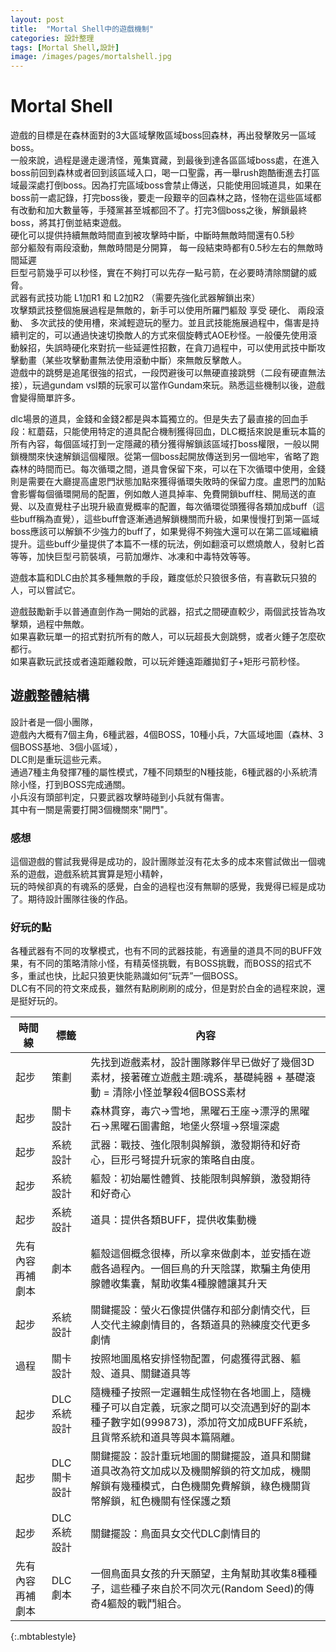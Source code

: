 ```yaml
---
layout: post
title:  "Mortal Shell中的遊戲機制"
categories: 設計整理
tags: [Mortal Shell,設計]
image: /images/pages/mortalshell.jpg
---
```


# Mortal Shell 

遊戲的目標是在森林面對的3大區域擊敗區域boss回森林，再出發擊敗另一區域boss。  
一般來說，過程是邊走邊清怪，蒐集寶藏，到最後到達各區區域boss處，在進入boss前回到森林或者回到該區域入口，喝一口聖露，再一舉rush跑酷衝進去打區域最深處打倒boss。因為打完區域boss會禁止傳送，只能使用回城道具，如果在boss前一處記錄，打完boss後，要走一段艱辛的回森林之路，怪物在這些區域都有改動和加大數量等，手殘黨甚至城都回不了。打完3個boss之後，解鎖最終boss，將其打倒並結束遊戲。  
硬化可以提供持續無敵時間直到被攻擊時中斷，中斷時無敵時間還有0.5秒  
部分軀殼有兩段滾動，無敵時間是分開算， 每一段結束時都有0.5秒左右的無敵時間延遲  
巨型弓箭幾乎可以秒怪，實在不夠打可以先存一點弓箭，在必要時清除關鍵的威脅。  
武器有武技功能 L1加R1 和 L2加R2 （需要先強化武器解鎖出來）  
攻擊類武技整個施展過程是無敵的，新手可以使用所羅門軀殼 享受 硬化、 兩段滾動、 多次武技的使用槽，來減輕遊玩的壓力。並且武技能施展過程中，傷害是持續判定的，可以通過快速切換敵人的方式來個旋轉式AOE秒怪。一般優先使用滾動躲招，失誤時硬化來對抗一些延遲性招數，在貪刀過程中，可以使用武技中斷攻擊動畫（某些攻擊動畫無法使用滾動中斷）來無敵反擊敵人。  
遊戲中的跳劈是追尾很強的招式，一段閃避後可以無硬直接跳劈（二段有硬直無法接），玩過gundam vsl類的玩家可以當作Gundam來玩。熟悉這些機制以後，遊戲會變得簡單許多。  
  
dlc場景的道具，金錢和金錢2都是與本篇獨立的。但是失去了最直接的回血手段：紅蘑菇，只能使用特定的道具配合機制獲得回血，DLC概括來說是重玩本篇的所有內容，每個區域打到一定隱藏的積分獲得解鎖該區域打boss權限，一般以開鎖機關來快速解鎖這個權限。從第一個boss起開放傳送到另一個地牢，省略了跑森林的時間而已。每次循環之間，道具會保留下來，可以在下次循環中使用，金錢則是需要在大廳提高盧恩門狀態加點來獲得循環失敗時的保留力度。盧恩門的加點會影響每個循環開局的配置，例如敵人道具掉率、免費開鎖buff柱、開局送的直覺、以及直覺柱子出現升級直覺概率的配置，每次循環從頭獲得各類加成buff（這些buff稱為直覺），這些buff會逐漸通過解鎖機關而升級，如果慢慢打到第一區域boss應該可以解鎖不少強力的buff了，如果覺得不夠強大還可以在第二區域繼續提升。這些buff少量提供了本篇不一樣的玩法，例如翻滾可以燃燒敵人，發射匕首等等，加快巨型弓箭裝填，弓箭加爆炸、冰凍和中毒特效等等。  
  
遊戲本篇和DLC由於其多種無敵的手段，難度低於只狼很多倍，有喜歡玩只狼的人，可以嘗試它。  
  

遊戲鼓勵新手以普通直劍作為一開始的武器，招式之間硬直較少，兩個武技皆為攻擊類，過程中無敵。  
如果喜歡玩單一的招式對抗所有的敵人，可以玩超長大劍跳劈，或者火錘子怎麼砍都行。  
如果喜歡玩武技或者遠距離殺敵，可以玩斧錘遠距離拋釘子+矩形弓箭秒怪。  

## 遊戲整體結構  

設計者是一個小團隊，  
遊戲內大概有7個主角，6種武器，4個BOSS，10種小兵，7大區域地圖（森林、3個BOSS基地、3個小區域），  
DLC則是重玩這些元素。  
通過7種主角發揮7種的屬性模式，7種不同類型的N種技能，6種武器的小系統清除小怪，打到BOSS完成通關。  
小兵沒有頭部判定，只要武器攻擊時碰到小兵就有傷害。  
其中有一關是需要打開3個機關來"開門"。

### 感想
這個遊戲的嘗試我覺得是成功的，設計團隊並沒有花太多的成本來嘗試做出一個魂系的遊戲，遊戲系統其實算是短小精幹，  
玩的時候卻真的有魂系的感覺，白金的過程也沒有無聊的感覺，我覺得已經是成功了。期待設計團隊往後的作品。  

### 好玩的點  
各種武器有不同的攻擊模式，也有不同的武器技能，有適量的道具不同的BUFF效果，有不同的策略清除小怪，有精英怪挑戰，有BOSS挑戰，而BOSS的招式不多，重試也快，比起只狼更快能熟識如何“玩弄”一個BOSS。  
DLC有不同的符文來成長，雖然有點刷刷刷的成分，但是對於白金的過程來說，還是挺好玩的。  

|時間線|標籤|內容|
|--|--|--|
|起步|策劃|先找到遊戲素材，設計團隊夥伴早已做好了幾個3D素材，接著確立遊戲主題:魂系，基礎純器 + 基礎滾動 = 清除小怪並擊殺4個BOSS素材|
|起步|關卡設計|森林貫穿，毒穴->雪地，黑曜石王座->漂浮的黑曜石->黑曜石圖書館，地堡火祭壇->祭壇深處|
|起步|系統設計|武器：戰技、強化限制與解鎖，激發期待和好奇心，巨形弓弩提升玩家的策略自由度。|
|起步|系統設計|軀殼：初始屬性體質、技能限制與解鎖，激發期待和好奇心|
|起步|系統設計|道具：提供各類BUFF，提供收集動機|
|先有內容再補劇本|劇本|軀殼這個概念很棒，所以拿來做劇本，並安插在遊戲各過程內。一個巨鳥的升天陰謀，欺騙主角使用腺體收集囊，幫助收集4種腺體讓其升天|
|起步|系統設計|關鍵擺設：螢火石像提供儲存和部分劇情交代，巨人交代主線劇情目的，各類道具的熟練度交代更多劇情|
|過程|關卡設計|按照地圖風格安排怪物配置，何處獲得武器、軀殼、道具、關鍵道具等|
|起步|DLC系統設計|隨機種子按照一定邏輯生成怪物在各地圖上，隨機種子可以自定義，玩家之間可以交流遇到好的副本種子數字如(999873)，添加符文加成BUFF系統，且貨幣系統和道具等與本篇隔離。|
|起步|DLC關卡設計|關鍵擺設：設計重玩地圖的關鍵擺設，道具和關鍵道具改為符文加成以及機關解鎖的符文加成，機關解鎖有幾種模式，白色機關免費解鎖，綠色機關貨幣解鎖，紅色機關有怪保護之類|
|起步|DLC系統設計|關鍵擺設：鳥面具女交代DLC劇情目的|
|先有內容再補劇本|DLC劇本|一個鳥面具女孩的升天願望，主角幫助其收集8種種子，這些種子來自於不同次元(Random Seed)的傳奇4軀殼的戰鬥組合。|

{:.mbtablestyle}

